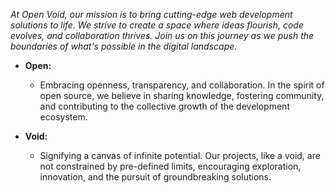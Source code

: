 *At Open Void, our mission is to bring cutting-edge web development solutions to life. We strive to create a space where ideas flourish, code evolves, and collaboration thrives. Join us on this journey as we push the boundaries of what's possible in the digital landscape.*

- **Open:**
  - Embracing openness, transparency, and collaboration. In the spirit of open source, we believe in sharing knowledge, fostering community, and contributing to the collective growth of the development ecosystem.

- **Void:**
  - Signifying a canvas of infinite potential. Our projects, like a void, are not constrained by pre-defined limits, encouraging exploration, innovation, and the pursuit of groundbreaking solutions.


